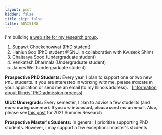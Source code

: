 ```yaml
---
layout: post
hidden: false
title_skip: false
title: ADVISING
---
```


I'm building [a web site for my research group](http://createlab.cs.illinois.edu/).


1. Supawit Chockchowwat (PhD student)
2. Hanjun Goo (PhD student @SNU, in collaboration with [Kyuseok Shim](http://kdd.snu.ac.kr/~shim/))
3. Chaitanya Sood (Undergraduate student)
4. Venkatesh Dharmala (Undergraduate student)
5. James Wei (Undergraduate student)



**Prospective PhD Students:** Every year, I plan to support one or two new PhD students.
If you are interested in working with me, please indicate in your application or 
send me an email (to my Illinois address).
&nbsp;
[[Information about Illinois' PhD admission process]](https://yongjoopark.medium.com/illinoiscs-admission-process-67412ae83297)

**UIUC Undergrads:** Every semester, I plan to advise a few students (and more during summer). 
If you are interested, please send me an email. Also, please see [this post](https://createlab.cs.illinois.edu/2021-summer-research-at-createlab/) for 2021 Summer Research

**Prospective Master's Students:** 
In general, I prioritize supporting PhD students. 
However, I may support a few exceptional master's students.
